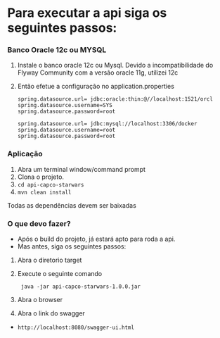 Para executar a api siga os seguintes passos:
=======================

### Banco Oracle 12c ou MYSQL

1. Instale o banco oracle 12c ou Mysql. Devido a incompatibilidade do Flyway Community com a versão oracle 11g, utilizei 12c
2. Então efetue a configuração no application.properties

       spring.datasource.url= jdbc:oracle:thin:@//localhost:1521/orcl
       spring.datasource.username=SYS
       spring.datasource.password=root
       
       spring.datasource.url= jdbc:mysql://localhost:3306/docker
       spring.datasource.username=root
       spring.datasource.password=root       

### Aplicação

1. Abra um terminal window/command prompt
2. Clona o projeto.
3. `cd api-capco-starwars` 
4. `mvn clean install`

Todas as dependências devem ser baixadas 

### O que devo fazer?

- Após o build do projeto, já estará apto para roda a api.
- Mas antes, siga os seguintes passos:

1. Abra o diretorio target
2. Execute o seguinte comando

        java -jar api-capco-starwars-1.0.0.jar
        
3. Abra o browser
4. Abra o link do swagger

- `http://localhost:8080/swagger-ui.html`


